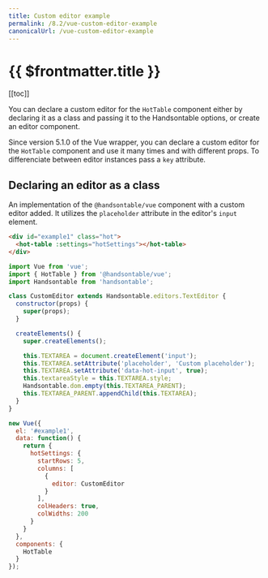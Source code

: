 ```yaml
---
title: Custom editor example
permalink: /8.2/vue-custom-editor-example
canonicalUrl: /vue-custom-editor-example
---
```


# {{ $frontmatter.title }}

[[toc]]

You can declare a custom editor for the `HotTable` component either by declaring it as a class and passing it to the Handsontable options, or create an editor component.

Since version 5.1.0 of the Vue wrapper, you can declare a custom editor for the `HotTable` component and use it many times and with different props. To differenciate between editor instances pass a `key` attribute.

## Declaring an editor as a class

An implementation of the `@handsontable/vue` component with a custom editor added. It utilizes the `placeholder` attribute in the editor's `input` element.

```html
<div id="example1" class="hot">
  <hot-table :settings="hotSettings"></hot-table>
</div>
```
```js
import Vue from 'vue';
import { HotTable } from '@handsontable/vue';
import Handsontable from 'handsontable';

class CustomEditor extends Handsontable.editors.TextEditor {
  constructor(props) {
    super(props);
  }

  createElements() {
    super.createElements();

    this.TEXTAREA = document.createElement('input');
    this.TEXTAREA.setAttribute('placeholder', 'Custom placeholder');
    this.TEXTAREA.setAttribute('data-hot-input', true);
    this.textareaStyle = this.TEXTAREA.style;
    Handsontable.dom.empty(this.TEXTAREA_PARENT);
    this.TEXTAREA_PARENT.appendChild(this.TEXTAREA);
  }
}

new Vue({
  el: '#example1',
  data: function() {
    return {
      hotSettings: {
        startRows: 5,
        columns: [
          {
            editor: CustomEditor
          }
        ],
        colHeaders: true,
        colWidths: 200
      }
    }
  },
  components: {
    HotTable
  }
});
```
